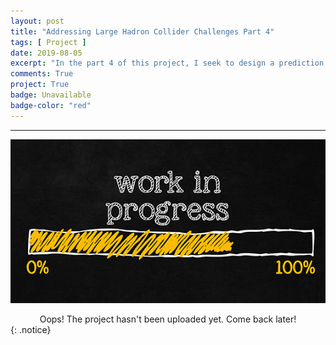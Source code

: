 ```yaml
---
layout: post
title: "Addressing Large Hadron Collider Challenges Part 4"
tags: [ Project ]
date: 2019-08-05
excerpt: "In the part 4 of this project, I seek to design a prediction model that is able to discriminate the basetracks belonging to the electromagnetic showers from the background basetracks. The goal is to get the best possible score (ROC AUC)."
comments: True
project: True
badge: Unavailable
badge-color: "red"
---
```


---

![png](/assets/img/wip.jpg)
<center> Oops! The project hasn't been uploaded yet. Come back later! </center>
{: .notice}
